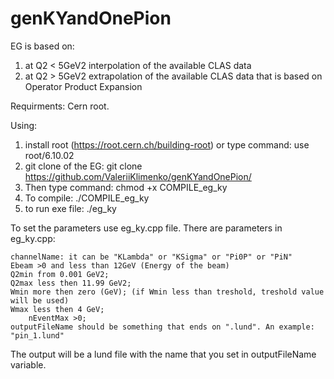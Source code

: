 # genKYandOnePion
EG is based on:
1) at Q2 < 5GeV2 interpolation of the available CLAS data 
2) at Q2 > 5GeV2 extrapolation of the available CLAS data that is based on Operator Product Expansion 

Requirments: Cern root.

Using:
1) install root (https://root.cern.ch/building-root) or type command: use root/6.10.02
2) git clone of the EG: git clone https://github.com/ValeriiKlimenko/genKYandOnePion/ 
3) Then type command: chmod +x COMPILE_eg_ky
4) To compile: ./COMPILE_eg_ky
5) to run exe file: ./eg_ky

To set the parameters use eg_ky.cpp file. There are parameters in eg_ky.cpp:

	channelName: it can be "KLambda" or "KSigma" or "Pi0P" or "PiN"
	Ebeam >0 and less than 12GeV (Energy of the beam)
	Q2min from 0.001 GeV2;  
	Q2max less then 11.99 GeV2;
	Wmin more then zero (GeV); (if Wmin less than treshold, treshold value will be used)
	Wmax less then 4 GeV;
        nEventMax >0;
	outputFileName should be something that ends on ".lund". An example: "pin_1.lund" 
	
The output will be a lund file with the name that you set in outputFileName variable.
